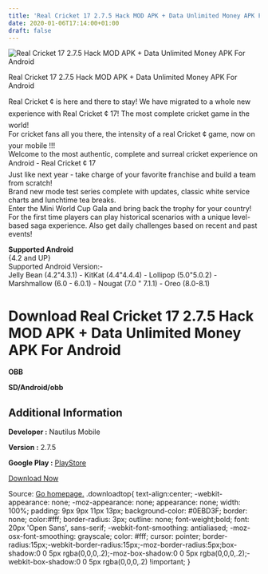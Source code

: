 ```yaml
---
title: 'Real Cricket 17 2.7.5 Hack MOD APK + Data Unlimited Money APK For Android'
date: 2020-01-06T17:14:00+01:00
draft: false
---
```


![Real Cricket 17 2.7.5 Hack MOD APK + Data Unlimited Money APK For Android](https://i0.wp.com/apkhome.net/wp-content/uploads/2018/06/Real-Cricket-17-2.7.5.png "Real Cricket 17 2.7.5 Hack MOD APK + Data Unlimited Money APK For Android")

  

Real Cricket 17 2.7.5 Hack MOD APK + Data Unlimited Money APK For Android

Real Cricket ¢ is here and there to stay! We have migrated to a whole new experience with Real Cricket ¢ 17! The most complete cricket game in the world!  
For cricket fans all you there, the intensity of a real Cricket ¢ game, now on your mobile !!!  
Welcome to the most authentic, complete and surreal cricket experience on Android - Real Cricket ¢ 17  
Just like next year - take charge of your favorite franchise and build a team from scratch!  
Brand new mode test series complete with updates, classic white service charts and lunchtime tea breaks.  
Enter the Mini World Cup Gala and bring back the trophy for your country!  
For the first time players can play historical scenarios with a unique level-based saga experience. Also get daily challenges based on recent and past events!

**Supported Android**  
{4.2 and UP}  
Supported Android Version:-  
Jelly Bean (4.2"4.3.1) - KitKat (4.4"4.4.4) - Lollipop (5.0"5.0.2) - Marshmallow (6.0 - 6.0.1) - Nougat (7.0 " 7.1.1) - Oreo (8.0-8.1)

Download Real Cricket 17 2.7.5 Hack MOD APK + Data Unlimited Money APK For Android
==================================================================================

**OBB**

**SD/Android/obb**

Additional Information
----------------------

**Developer :** Nautilus Mobile

**Version :** 2.7.5

**Google Play :** [PlayStore](https://play.google.com/store/apps/details?id=org.cocos2dx.NautilusCricket2014)

  

[Download Now](https://store4app.co/post/real-cricket-17-2-7-5-hack-mod-apk-data-unlimited-money-apk-for-android_1573672041)

  
Source: [Go homepage.](https://store4app.co/post/real-cricket-17-2-7-5-hack-mod-apk-data-unlimited-money-apk-for-android_1573672041) .downloadtop{ text-align:center; -webkit-appearance: none; -moz-appearance: none; appearance: none; width: 100%; padding: 9px 9px 11px 13px; background-color: #0EBD3F; border: none; color:#fff; border-radius: 3px; outline: none; font-weight;bold; font: 20px 'Open Sans', sans-serif; -webkit-font-smoothing: antialiased; -moz-osx-font-smoothing: grayscale; color: #fff; cursor: pointer; border-radius:15px;-webkit-border-radius:15px;-moz-border-radius:5px;box-shadow:0 0 5px rgba(0,0,0,.2);-moz-box-shadow:0 0 5px rgba(0,0,0,.2);-webkit-box-shadow:0 0 5px rgba(0,0,0,.2) !important; }